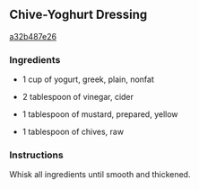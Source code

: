 ## Chive-Yoghurt Dressing

[a32b487e26](http://www.food.com/recipe/chive-yoghurt-dressing-269776)

### Ingredients

 - 1 cup of yogurt, greek, plain, nonfat

 - 2 tablespoon of vinegar, cider

 - 1 tablespoon of mustard, prepared, yellow

 - 1 tablespoon of chives, raw

### Instructions

Whisk all ingredients until smooth and thickened.